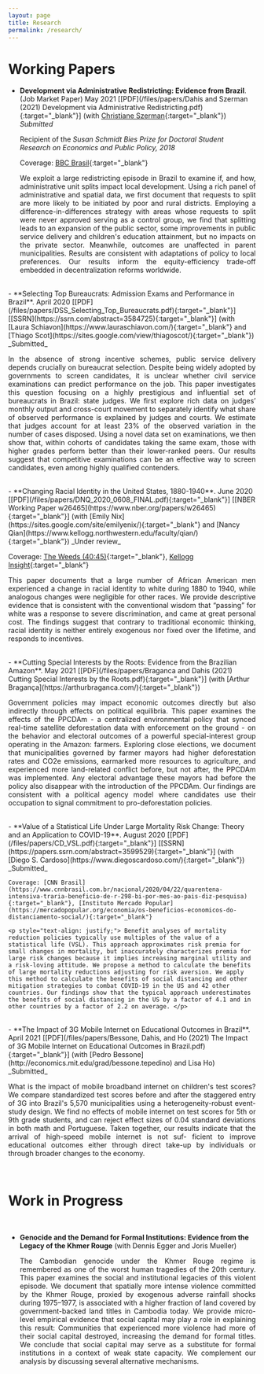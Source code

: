 ```yaml
---
layout: page
title: Research
permalink: /research/
---
```


# Working Papers

- **Development via Administrative Redistricting: Evidence from Brazil**. (Job Market Paper) May 2021 [[PDF](/files/papers/Dahis and Szerman (2021) Development via Administrative Redistricting.pdf){:target="_blank"}] (with [Christiane Szerman](https://sites.google.com/view/cszerman/){:target="_blank"}) _Submitted_

    Recipient of the _Susan Schmidt Bies Prize for Doctoral Student Research on Economics and Public Policy, 2018_
    
    Coverage: [BBC Brasil](https://www.bbc.com/portuguese/brasil-50402258){:target="_blank"}

   <p style="text-align: justify;"> We exploit a large redistricting episode in Brazil to examine if, and how, administrative unit splits impact local development. Using a rich panel of administrative and spatial data, we first document that requests to split are more likely to be initiated by poor and rural districts. Employing a difference-in-differences strategy with areas whose requests to split were never approved serving as a control group, we find that splitting leads to an expansion of the public sector, some improvements in public service delivery and children's education attainment, but no impacts on the private sector. Meanwhile, outcomes are unaffected in parent municipalities. Results are consistent with adaptations of policy to local preferences. Our results inform the equity-efficiency trade-off embedded in decentralization reforms worldwide. </p>

<br>
- **Selecting Top Bureaucrats: Admission Exams and Performance in Brazil**. April 2020 [[PDF](/files/papers/DSS_Selecting_Top_Bureaucrats.pdf){:target="_blank"}] [[SSRN](https://ssrn.com/abstract=3584725){:target="_blank"}] (with [Laura Schiavon](https://www.lauraschiavon.com/){:target="_blank"} and [Thiago Scot](https://sites.google.com/view/thiagoscot/){:target="_blank"}) _Submitted_

   <p style="text-align: justify;"> In the absence of strong incentive schemes, public service delivery depends crucially on bureaucrat selection. Despite being widely adopted by governments to screen candidates, it is unclear whether civil service examinations can predict performance on the job. This paper investigates this question focusing on a highly prestigious and influential set of bureaucrats in Brazil: state judges. We first explore rich data on judges’ monthly output and cross-court movement to separately identify what share of observed performance is explained by judges and courts. We estimate that judges account for at least 23% of the observed variation in the number of cases disposed. Using a novel data set on examinations, we then show that, within cohorts of candidates taking the same exam, those with higher grades perform better than their lower-ranked peers. Our results suggest that competitive examinations can be an effective way to screen candidates, even among highly qualified contenders. </p>

<br>
- **Changing Racial Identity in the United States, 1880-1940**. June 2020 [[PDF](/files/papers/DNQ_2020_0608_FINAL.pdf){:target="_blank"}] [[NBER Working Paper w26465](https://www.nber.org/papers/w26465){:target="_blank"}] (with [Emily Nix](https://sites.google.com/site/emilyenix/){:target="_blank"} and [Nancy Qian](https://www.kellogg.northwestern.edu/faculty/qian/){:target="_blank"}) _Under review_
   
   Coverage: [The Weeds (40:45)](https://open.spotify.com/episode/0QluGZdvuc5lFtt2ygnEtC?si=gSSl7uggTbqXu-LU3YvRSQ){:target="_blank"}, [Kellogg Insight](https://insight.kellogg.northwestern.edu/article/jim-crow-era-discrimination-violence-black-men-passed-white){:target="_blank"}
   
   <p style="text-align: justify;"> This paper documents that a large number of African American men experienced a change in racial identity to white during 1880 to 1940, while analogous changes were negligible for other races. We provide descriptive evidence that is consistent with the conventional wisdom that “passing” for white was a response to severe discrimination, and came at great personal cost. The findings suggest that contrary to traditional economic thinking, racial identity is neither entirely exogenous nor fixed over the lifetime, and responds to incentives. </p>

<br>
- **Cutting Special Interests by the Roots: Evidence from the Brazilian Amazon**. May 2021 [[PDF](/files/papers/Braganca and Dahis (2021) Cutting Special Interests by the Roots.pdf){:target="_blank"}] (with [Arthur Bragança](https://arthurbraganca.com/){:target="_blank"})

   <p style="text-align: justify;"> Government policies may impact economic outcomes directly but also indirectly through effects on political equilibria. This paper examines the effects of the PPCDAm - a centralized environmental policy that synced real-time satellite deforestation data with enforcement on the ground - on the behavior and electoral outcomes of a powerful special-interest group operating in the Amazon: farmers. Exploring close elections, we document that municipalities governed by farmer mayors had higher deforestation rates and CO2e emissions, earmarked more resources to agriculture, and experienced more land-related conflict before, but not after, the PPCDAm was implemented. Any electoral advantage these mayors had before the policy also disappear with the introduction of the PPCDAm. Our findings are consistent with a political agency model where candidates use their occupation to signal commitment to pro-deforestation policies. </p>

<br>
- **Value of a Statistical Life Under Large Mortality Risk Change: Theory and an Application to COVID-19**. August 2020 [[PDF](/files/papers/CD_VSL.pdf){:target="_blank"}] [[SSRN](https://papers.ssrn.com/abstract=3599529){:target="_blank"}] (with [Diego S. Cardoso](https://www.diegoscardoso.com/){:target="_blank"}) _Submitted_
    
    Coverage: [CNN Brasil](https://www.cnnbrasil.com.br/nacional/2020/04/22/quarentena-intensiva-traria-beneficio-de-r-298-bi-por-mes-ao-pais-diz-pesquisa){:target="_blank"}, [Instituto Mercado Popular](https://mercadopopular.org/economia/os-beneficios-economicos-do-distanciamento-social/){:target="_blank"}
    
    <p style="text-align: justify;"> Benefit analyses of mortality reduction policies typically use multiples of the value of a statistical life (VSL). This approach approximates risk premia for small changes in mortality, but inaccurately characterizes premia for large risk changes because it implies increasing marginal utility and a risk-loving attitude. We propose a method to calculate the benefits of large mortality reductions adjusting for risk aversion. We apply this method to calculate the benefits of social distancing and other mitigation strategies to combat COVID-19 in the US and 42 other countries. Our findings show that the typical approach underestimates the benefits of social distancing in the US by a factor of 4.1 and in other countries by a factor of 2.2 on average. </p>

<br>
- **The Impact of 3G Mobile Internet on Educational Outcomes in Brazil**. April 2021 [[PDF](/files/papers/Bessone, Dahis, and Ho (2021) The Impact of 3G Mobile Internet on Educational Outcomes in Brazil.pdf){:target="_blank"}] (with [Pedro Bessone](http://economics.mit.edu/grad/bessone.tepedino) and Lisa Ho) _Submitted_

   <p style="text-align: justify;"> What is the impact of mobile broadband internet on children's test scores? We compare standardized test scores before and after the staggered entry of 3G into Brazil's 5,570 municipalities using a heterogeneity-robust event-study design. We find no effects of mobile internet on test scores for 5th or 9th grade students, and can reject effect sizes of 0.04 standard deviations in both math and Portuguese. Taken together, our results indicate that the arrival of high-speed mobile internet is not suf- ficient to improve educational outcomes either through direct take-up by individuals or through broader changes to the economy. </p>

<br>

# Work in Progress

<br>

- **Genocide and the Demand for Formal Institutions: Evidence from the Legacy of the Khmer Rouge** (with Dennis Egger and Joris Mueller)

   <p style="text-align: justify;"> The Cambodian genocide under the Khmer Rouge regime is remembered as one of the worst human tragedies of the 20th century. This paper examines the social and institutional legacies of this violent episode. We document that spatially more intense violence committed by the Khmer Rouge, proxied by exogenous adverse rainfall shocks during 1975–1977, is associated with a higher fraction of land covered by government-backed land titles in Cambodia today. We provide micro-level empirical evidence that social capital may play a role in explaining this result: Communities that experienced more violence had more of their social capital destroyed, increasing the demand for formal titles. We conclude that social capital may serve as a substitute for formal institutions in a context of weak state capacity. We complement our analysis by discussing several alternative mechanisms. </p>


